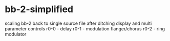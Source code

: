 # bb-2-simplified
scaling bb-2 back to single source file after ditching display and multi parameter controls
r0-0 - delay
r0-1 - modulation flanger/chorus
r0-2 - ring modulator